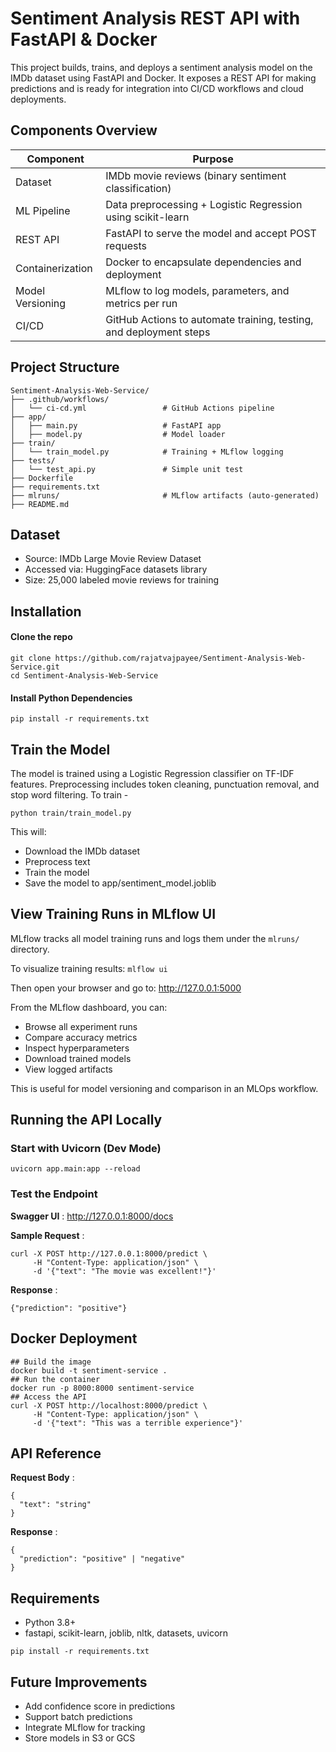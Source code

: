 # Sentiment Analysis REST API with FastAPI & Docker

This project builds, trains, and deploys a sentiment analysis model on the IMDb dataset using FastAPI and Docker. It exposes a REST API for making predictions and is ready for integration into CI/CD workflows and cloud deployments.

## Components Overview

| Component        |  Purpose                                                             |
|------------------|----------------------------------------------------------------------|
| Dataset	         |  IMDb movie reviews (binary sentiment classification)                | 
| ML Pipeline	     |  Data preprocessing + Logistic Regression using scikit-learn         |       
| REST API	       |  FastAPI to serve the model and accept POST requests                 |
| Containerization |  Docker to encapsulate dependencies and deployment                   |         
| Model Versioning |  MLflow to log models, parameters, and metrics per run               | 
| CI/CD	           |  GitHub Actions to automate training, testing, and deployment steps  |               

## Project Structure 
```
Sentiment-Analysis-Web-Service/
├── .github/workflows/
│   └── ci-cd.yml                 # GitHub Actions pipeline
├── app/
│   ├── main.py                   # FastAPI app
│   ├── model.py                  # Model loader
├── train/
│   └── train_model.py            # Training + MLflow logging
├── tests/
│   └── test_api.py               # Simple unit test
├── Dockerfile
├── requirements.txt
├── mlruns/                       # MLflow artifacts (auto-generated)
├── README.md
```

## Dataset
- Source: IMDb Large Movie Review Dataset
- Accessed via: HuggingFace datasets library
- Size: 25,000 labeled movie reviews for training

## Installation 
#### Clone the repo 
```
git clone https://github.com/rajatvajpayee/Sentiment-Analysis-Web-Service.git
cd Sentiment-Analysis-Web-Service
```

#### Install Python Dependencies 
```
pip install -r requirements.txt
```

## Train the Model 
The model is trained using a Logistic Regression classifier on TF-IDF features. Preprocessing includes token cleaning, punctuation removal, and stop word filtering.
To train - 
```
python train/train_model.py
```

This will:
- Download the IMDb dataset
- Preprocess text
- Train the model
- Save the model to app/sentiment_model.joblib

## View Training Runs in MLflow UI
MLflow tracks all model training runs and logs them under the `mlruns/` directory.

To visualize training results: `mlflow ui`

Then open your browser and go to: http://127.0.0.1:5000

From the MLflow dashboard, you can:
- Browse all experiment runs
- Compare accuracy metrics
- Inspect hyperparameters
- Download trained models
- View logged artifacts

This is useful for model versioning and comparison in an MLOps workflow.

## Running the API Locally

### Start with Uvicorn (Dev Mode)
```
uvicorn app.main:app --reload
```

### Test the Endpoint
**Swagger UI** : http://127.0.0.1:8000/docs

**Sample Request** :  
```
curl -X POST http://127.0.0.1:8000/predict \
     -H "Content-Type: application/json" \
     -d '{"text": "The movie was excellent!"}'
```

**Response** : 
```
{"prediction": "positive"}
```

## Docker Deployment
```
## Build the image
docker build -t sentiment-service . 
## Run the container
docker run -p 8000:8000 sentiment-service
## Access the API 
curl -X POST http://localhost:8000/predict \
     -H "Content-Type: application/json" \
     -d '{"text": "This was a terrible experience"}'
```

## API Reference

**Request Body** :
```
{
  "text": "string"
}
```

**Response** :
```
{
  "prediction": "positive" | "negative"
}
```

## Requirements
- Python 3.8+
- fastapi, scikit-learn, joblib, nltk, datasets, uvicorn

```
pip install -r requirements.txt
```

## Future Improvements 
- Add confidence score in predictions
- Support batch predictions
- Integrate MLflow for tracking
- Store models in S3 or GCS
